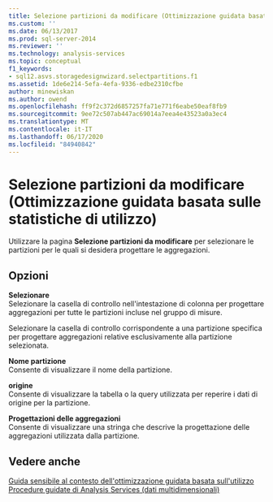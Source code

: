 ```yaml
---
title: Selezione partizioni da modificare (Ottimizzazione guidata basata sull'utilizzo) | Microsoft Docs
ms.custom: ''
ms.date: 06/13/2017
ms.prod: sql-server-2014
ms.reviewer: ''
ms.technology: analysis-services
ms.topic: conceptual
f1_keywords:
- sql12.asvs.storagedesignwizard.selectpartitions.f1
ms.assetid: 1de6e214-5efa-4efa-9336-edbe2310cfbe
author: minewiskan
ms.author: owend
ms.openlocfilehash: ff9f2c372d6857257fa71e771f6eabe50eaf8fb9
ms.sourcegitcommit: 9ee72c507ab447ac69014a7eea4e43523a0a3ec4
ms.translationtype: MT
ms.contentlocale: it-IT
ms.lasthandoff: 06/17/2020
ms.locfileid: "84940842"
---
```

# <a name="select-partitions-to-modify-usage-based-optimization-wizard"></a>Selezione partizioni da modificare (Ottimizzazione guidata basata sulle statistiche di utilizzo)
  Utilizzare la pagina **Selezione partizioni da modificare** per selezionare le partizioni per le quali si desidera progettare le aggregazioni.  
  
## <a name="options"></a>Opzioni  
 **Selezionare**  
 Selezionare la casella di controllo nell'intestazione di colonna per progettare aggregazioni per tutte le partizioni incluse nel gruppo di misure.  
  
 Selezionare la casella di controllo corrispondente a una partizione specifica per progettare aggregazioni relative esclusivamente alla partizione selezionata.  
  
 **Nome partizione**  
 Consente di visualizzare il nome della partizione.  
  
 **origine**  
 Consente di visualizzare la tabella o la query utilizzata per reperire i dati di origine per la partizione.  
  
 **Progettazioni delle aggregazioni**  
 Consente di visualizzare una stringa che descrive la progettazione delle aggregazioni utilizzata dalla partizione.  
  
## <a name="see-also"></a>Vedere anche  
 [Guida sensibile al contesto dell'ottimizzazione guidata basata sull'utilizzo](usage-based-optimization-wizard-f1-help.md)   
 [Procedure guidate di Analysis Services &#40;dati multidimensionali&#41;](analysis-services-wizards-multidimensional-data.md)  
  
  
